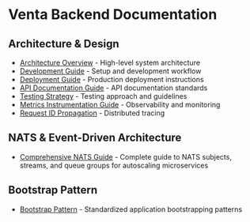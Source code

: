 # Venta Backend Documentation

## Architecture & Design

- [Architecture Overview](./architecture-overview.md) - High-level system architecture
- [Development Guide](./development-guide.md) - Setup and development workflow
- [Deployment Guide](./deployment-guide.md) - Production deployment instructions
- [API Documentation Guide](./api-documentation-guide.md) - API documentation standards
- [Testing Strategy](./testing-strategy.md) - Testing approach and guidelines
- [Metrics Instrumentation Guide](./metrics-instrumentation-guide.md) - Observability and monitoring
- [Request ID Propagation](./request-id-propagation.md) - Distributed tracing

## NATS & Event-Driven Architecture

- [Comprehensive NATS Guide](./nats-comprehensive-guide.md) - Complete guide to NATS subjects, streams, and queue groups for autoscaling microservices

## Bootstrap Pattern

- [Bootstrap Pattern](./bootstrap-pattern.md) - Standardized application bootstrapping patterns

